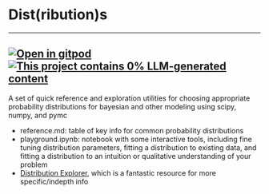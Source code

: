 # Dist(ribution)s

---
[![Open in gitpod](https://gitpod.io/button/open-in-gitpod.svg)](https://gitpod.io/#https://github.com/ryancahildebrandt/dists)
[![This project contains 0% LLM-generated content](https://brainmade.org/88x31-dark.png)](https://brainmade.org/)
--- 

A set of quick reference and exploration utilities for choosing appropriate probability distributions for bayesian and other modeling using scipy, numpy, and pymc
- reference.md: table of key info for common probability distributions
- playground.ipynb: notebook with some interactive tools, including fine tuning distribution parameters, fitting a distribution to existing data, and fitting a distribution to an intuition or qualitative understanding of your problem
- [Distribution Explorer](https://distribution-explorer.github.io/index.html), which is a fantastic resource for more specific/indepth info
